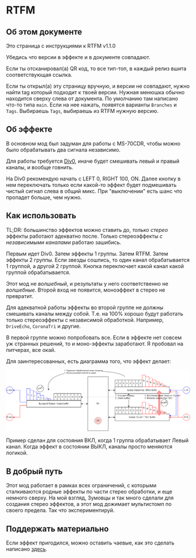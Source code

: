 # RTFM
## Об этом документе
Это страница с инструкциями к RTFM v1.1.0

Убедись что версии в эффекте и в документе совпадают.

Если ты отсканировал(а) QR код, то все тип-топ, в каждый релиз вшита соответствующая ссылка.

Если ты открыл(а) эту страницу вручную, и версии не совпадают, нужно найти tag который подходит к твоей версии. Нужная менюшка обычно находится сверху слева от документа. По умолчанию там написано что-то типа `main`. Если на нее нажать, появятся варианты `Branches` и `Tags`. Выбираешь `Tags`, выбираешь из RTFM нужную версию.

## Об эффекте
В основном мод был задуман для работы с MS-70CDR, чтобы можно было обрабатывать два сигнала независимо.

Для работы требуется [Div0](Div0.ru.md), иначе будет смешивать левый и правый каналы, и вообще говнить.

На Div0 рекомендую начать с LEFT 0, RIGHT 100, ON. Далее кнопку в нем переключать только если какой-то эффект будет подмешивать чистый сигнал слева в общий микс. При "выключении" есть шанс что пропадет больше, чем нужно.

## Как использовать
TL;DR: большинство эффектов можно ставить до, _только стерео_ эффекты работают адекватно после. Только стереоэффекты _с независимыми каналами_ работаю зашибись.

Первым идет Div0. Затем эффекты 1 группы. Затем RTFM. Затем эффекты 2 группы. Если звезды сошлись, то один канал обрабатывается 1 группой, а другой 2 группой. Кнопка переключает какой канал какой группой обрабатывается.

Этот мод не _волшебный_, и результаты у него соответственно не _волшебные_. Второй вход не появится, моноэффект в стерео не превратит.

Для адекватной работы эффекты во второй группе не должны смешивать каналы между собой. Т.е. на 100% хорошо будут работать только стереоэффекты с независимой обработкой. Например, `DriveEcho`, `CoronaTri` и другие.

В первой группе можно попробовать все. Если в эффекте нет совсем уж странных решений, то и моно-эффекты заработают. Я пробовал на питчерах, все окай.

Для заинтересованных, есть диаграмма того, что эффект делает:

<img src="rtfm.png">

Пример сделан для состояния ВКЛ, когда 1 группа обрабатывает Левый канал. Когда эффект в состоянии ВЫКЛ, каналы просто меняются логикой.

## В добрый путь
Этот мод работает в рамках всех ограничений, с которыми сталкиваются родные эффекты по части стерео обработки, и еще немного сверху. На мой взгляд, Зумовцы и так много сделали для создания стерео эффектов, а этот мод дожимает мультистомп по своего предела. Так что экспериментируй.

## Поддержать материально
Если эффект пригодился, можно оставить чаевые, как это сделать написано [здесь](../README.md#хочу-поддержать-материально).
